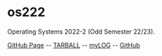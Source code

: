 # os222
Operating Systems 2022-2 (Odd Semester 22/23).

[GitHub Page](https://emyr298.github.io/os222/) -- [TARBALL](https://emyr298.github.io/os222/SandBox/emyr298.tar.xz) -- [myLOG](https://emyr298.github.io/os222/TXT/mylog.txt) -- [GitHub](https://github.com/Emyr298/os222)
